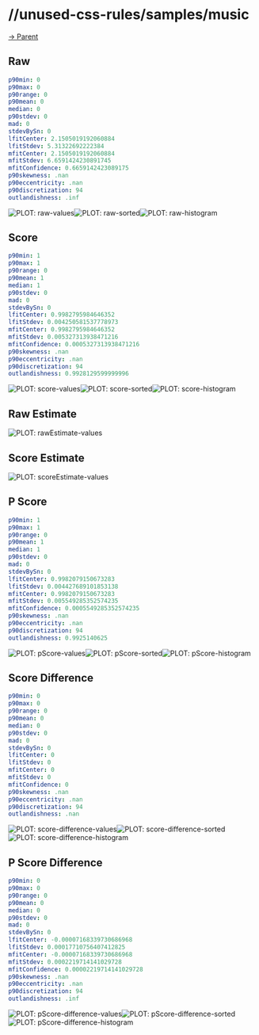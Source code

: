 
# //unused-css-rules/samples/music

[→ Parent](../..)


## Raw


```yaml
p90min: 0
p90max: 0
p90range: 0
p90mean: 0
median: 0
p90stdev: 0
mad: 0
stdevBySn: 0
lfitCenter: 2.1505019192060884
lfitStdev: 5.31322692222384
mfitCenter: 2.1505019192060884
mfitStdev: 6.6591424230891745
mfitConfidence: 0.6659142423089175
p90skewness: .nan
p90eccentricity: .nan
p90discretization: 94
outlandishness: .inf

```

![PLOT: raw-values](./raw/values.svg)![PLOT: raw-sorted](./raw/sorted.svg)![PLOT: raw-histogram](./raw/histogram.svg)
## Score


```yaml
p90min: 1
p90max: 1
p90range: 0
p90mean: 1
median: 1
p90stdev: 0
mad: 0
stdevBySn: 0
lfitCenter: 0.9982795984646352
lfitStdev: 0.004250581537778973
mfitCenter: 0.9982795984646352
mfitStdev: 0.005327313938471216
mfitConfidence: 0.0005327313938471216
p90skewness: .nan
p90eccentricity: .nan
p90discretization: 94
outlandishness: 0.9928129599999996

```

![PLOT: score-values](./score/values.svg)![PLOT: score-sorted](./score/sorted.svg)![PLOT: score-histogram](./score/histogram.svg)
## Raw Estimate

![PLOT: rawEstimate-values](./rawEstimate/values.svg)
## Score Estimate

![PLOT: scoreEstimate-values](./scoreEstimate/values.svg)
## P Score


```yaml
p90min: 1
p90max: 1
p90range: 0
p90mean: 1
median: 1
p90stdev: 0
mad: 0
stdevBySn: 0
lfitCenter: 0.9982079150673283
lfitStdev: 0.004427689101853138
mfitCenter: 0.9982079150673283
mfitStdev: 0.005549285352574235
mfitConfidence: 0.0005549285352574235
p90skewness: .nan
p90eccentricity: .nan
p90discretization: 94
outlandishness: 0.9925140625

```

![PLOT: pScore-values](./pScore/values.svg)![PLOT: pScore-sorted](./pScore/sorted.svg)![PLOT: pScore-histogram](./pScore/histogram.svg)
## Score Difference


```yaml
p90min: 0
p90max: 0
p90range: 0
p90mean: 0
median: 0
p90stdev: 0
mad: 0
stdevBySn: 0
lfitCenter: 0
lfitStdev: 0
mfitCenter: 0
mfitStdev: 0
mfitConfidence: 0
p90skewness: .nan
p90eccentricity: .nan
p90discretization: 94
outlandishness: .nan

```

![PLOT: score-difference-values](./score-difference/values.svg)![PLOT: score-difference-sorted](./score-difference/sorted.svg)![PLOT: score-difference-histogram](./score-difference/histogram.svg)
## P Score Difference


```yaml
p90min: 0
p90max: 0
p90range: 0
p90mean: 0
median: 0
p90stdev: 0
mad: 0
stdevBySn: 0
lfitCenter: -0.00007168339730686968
lfitStdev: 0.00017710756407412825
mfitCenter: -0.00007168339730686968
mfitStdev: 0.0002219714141029728
mfitConfidence: 0.00002219714141029728
p90skewness: .nan
p90eccentricity: .nan
p90discretization: 94
outlandishness: .inf

```

![PLOT: pScore-difference-values](./pScore-difference/values.svg)![PLOT: pScore-difference-sorted](./pScore-difference/sorted.svg)![PLOT: pScore-difference-histogram](./pScore-difference/histogram.svg)